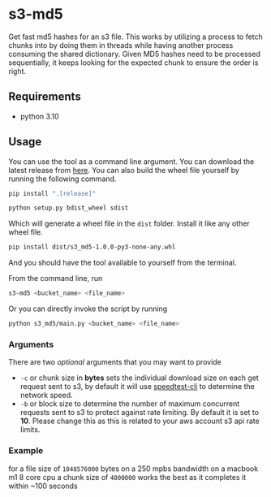 # s3-md5

Get fast md5 hashes for an s3 file. This works by utilizing a process to fetch chunks into by doing them in threads while having another process consuming the shared dictionary. Given MD5 hashes need to be processed sequentially, it keeps looking for the expected chunk to ensure the order is right.

## Requirements

-   python 3.10

## Usage

You can use the tool as a command line argument. You can download the latest release from [here](https://github.com/sakibstark11/s3-md5-python/releases). You can also build the wheel file yourself by running the following command.

```sh
pip install ".[release]"
```

```sh
python setup.py bdist_wheel sdist
```

Which will generate a wheel file in the `dist` folder. Install it like any other wheel file.

```sh
pip install dist/s3_md5-1.0.0-py3-none-any.whl
```

And you should have the tool available to yourself from the terminal.

From the command line, run

```sh
s3-md5 <bucket_name> <file_name>
```

Or you can directly invoke the script by running

```sh
python s3_md5/main.py <bucket_name> <file_name>
```

### Arguments

There are two _optional_ arguments that you may want to provide

-   `-c` or chunk size in **bytes** sets the individual download size on each get request sent to s3, by default it will use [speedtest-cli](https://pypi.org/project/speedtest-cli/) to determine the network speed.
-   `-b` or block size to determine the number of maximum concurrent requests sent to s3 to protect against rate limiting. By default it is set to **10**. Please change this as this is related to your aws account s3 api rate limits.

### Example

for a file size of `1048576000` bytes
on a 250 mpbs bandwidth
on a macbook m1 8 core cpu
a chunk size of `4000000` works the best as it completes it within ~100 seconds
